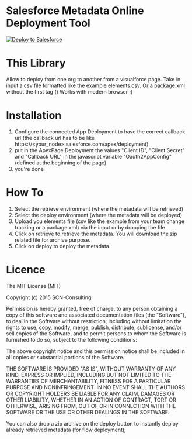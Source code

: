 Salesforce Metadata Online Deployment Tool
==========================

<a href="https://githubsfdeploy.herokuapp.com?owner=ForceComDeveloper&repo=sfdc-metadata-deployer">
  <img alt="Deploy to Salesforce"
       src="https://raw.githubusercontent.com/afawcett/githubsfdeploy/master/src/main/webapp/resources/img/deploy.png">
</a>

This Library
============
Allow to deploy from one org to another from a visualforce page.
Take in input a csv file formatted like the example elements.csv.
Or a package.xml without the first tag (<?xml version...?>)
Works with modern browser ;)

Installation
============
1. Configure the connected App Deployment to have the correct callback url (the callback url has to be like https://<your_node>.salesforce.com/apex/deployment)
2. put in the ApexPage Deployment the values "Client ID", "Client Secret" and "Callback URL" in the javascript variable "Oauth2AppConfig" (defined at the beginning of the page)
3. you're done

How To
=======
1. Select the retrieve environment (where the metadata will be retrieved)
2. Select the deploy environment (where the metadata will be deployed)
3. Upload you elements file (csv like the example from your team change tracking or a package.xml) via the input or by dropping the file
4. Click on retrieve to retrieve the metadata. You will download the zip related file for archive purpose.
5. Click on deploy to deploy the metadata.

Licence
=======
The MIT License (MIT)

Copyright (c) 2015 SCN-Consulting

Permission is hereby granted, free of charge, to any person obtaining a copy
of this software and associated documentation files (the "Software"), to deal
in the Software without restriction, including without limitation the rights
to use, copy, modify, merge, publish, distribute, sublicense, and/or sell
copies of the Software, and to permit persons to whom the Software is
furnished to do so, subject to the following conditions:

The above copyright notice and this permission notice shall be included in
all copies or substantial portions of the Software.

THE SOFTWARE IS PROVIDED "AS IS", WITHOUT WARRANTY OF ANY KIND, EXPRESS OR
IMPLIED, INCLUDING BUT NOT LIMITED TO THE WARRANTIES OF MERCHANTABILITY,
FITNESS FOR A PARTICULAR PURPOSE AND NONINFRINGEMENT. IN NO EVENT SHALL THE
AUTHORS OR COPYRIGHT HOLDERS BE LIABLE FOR ANY CLAIM, DAMAGES OR OTHER
LIABILITY, WHETHER IN AN ACTION OF CONTRACT, TORT OR OTHERWISE, ARISING FROM,
OUT OF OR IN CONNECTION WITH THE SOFTWARE OR THE USE OR OTHER DEALINGS IN
THE SOFTWARE.

You can also drop a zip archive on the deploy button to instantly deploy already retrieved metadata (for flow deployment);